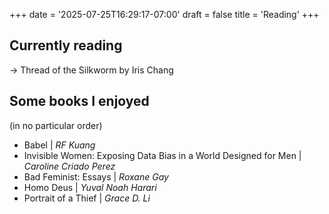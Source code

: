 +++
date = '2025-07-25T16:29:17-07:00'
draft = false
title = 'Reading'
+++
## Currently reading
&#8594;    Thread of the Silkworm by Iris Chang

## Some books I enjoyed
(in no particular order)
- Babel | *RF Kuang* 
- Invisible Women: Exposing Data Bias in a World Designed for Men | *Caroline Criado Perez*
- Bad Feminist: Essays | *Roxane Gay*
- Homo Deus | *Yuval Noah Harari*
- Portrait of a Thief | *Grace D. Li*

